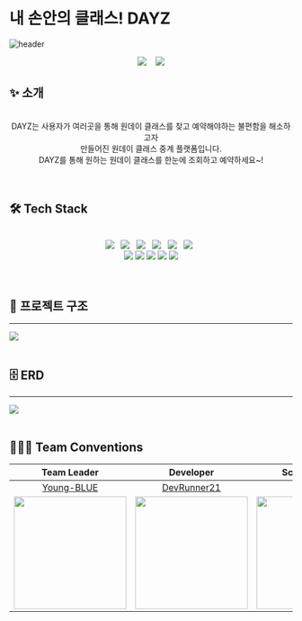 # **내 손안의 클래스! DAYZ**

![header](https://capsule-render.vercel.app/api?type=Waving&color=auto&height=250&section=header&text=DAYZ%20&fontSize=90&animation=blinking&fontAlignY=35&desc=내%20손%20안의%20클래스&descAlignY=51&descAlign=62)
</br>

<div align="center">
<img src="https://img.shields.io/badge/pull%20request-92%20open-lightgrey">&nbsp;&nbsp;&nbsp;
<img src="https://img.shields.io/badge/issues-91%20open-lightgrey">
</div>

## ✨ 소개
</br>

<div align="center">
  DAYZ는 사용자가 여러곳을 통해 원데이 클래스를 찾고 예약해야하는 불편함을 해소하고자</br>
만들어진 원데이 클래스 중계 플랫폼입니다.</br>
DAYZ를 통해 원하는 원데이 클래스를 한눈에 조회하고 예약하세요~!
</div>

</br>
</br>

## 🛠 Tech Stack
</br>
<div align="center">
<img src="https://img.shields.io/badge/Java-007396?style=flat-square&logo=Java&logoColor=ffffff&logoWidth=25"/>&nbsp;&nbsp;
<img src="https://img.shields.io/badge/-JPA-orange?style=flat-square&logoColor=ffffff"/>&nbsp;&nbsp;
<img src="https://img.shields.io/badge/SpringBoot-6DB33F?style=flat-square&logo=SpringBoot&logoColor=ffffff&logoWidth=20"/>&nbsp;&nbsp;
<img src="https://img.shields.io/badge/Gradle-02303A?style=flat-square&logo=Gradle&logoColor=ffffff&logoWidth=25"/>&nbsp;&nbsp;
<img src="https://img.shields.io/badge/Lombok-CC071E?style=flat-square"/>&nbsp;&nbsp;
<img src="https://img.shields.io/badge/Mockito-609540?style=flat-square"/>&nbsp;&nbsp;
<br>
<img src="https://img.shields.io/badge/GitHub-181717?style=flat-square&logo=GitHub&logoColor=ffffff&logoWidth=20"/>
<img src="https://img.shields.io/badge/GitHub%20Actions-2088FF?style=flat-square&logo=GitHubActions&logoColor=ffffff&logoWidth=20"/>
<img src="https://img.shields.io/badge/Spring%20Security-6DB33F?style=flat-square&logo=SpringSecurity&logoColor=ffffff&logoWidth=20"/>
<img src="https://img.shields.io/badge/Amazon%20S3-1572B6?style=flat-square&logo=AmazonS3&logoColor=ffffff&logoWidth=20"/>
<img src="https://img.shields.io/badge/MySQL-4479A1?style=flat-square&logo=MySQL&logoColor=ffffff&logoWidth=20"/>
</div>

</br>
</br>

## 📃 프로젝트 구조
---
<img src="https://user-images.githubusercontent.com/78334008/147053211-0930b949-0f0f-4244-911d-3281977d476b.png">
</br>
</br>

## 🗄 ERD
---
<img src="https://user-images.githubusercontent.com/81351244/146935364-ccbe5022-08c9-4608-b769-e150cd7bb01d.png">

</br>
</br>

## 👨🏻‍💻 Team Conventions

|                                                           Team Leader                                                           |                                                            Developer                                                            |                                                                 Scrum Master                                                                 |
| :-----------------------------------------------------------------------------------------------------------------------------: | :-----------------------------------------------------------------------------------------------------------------------------: | :------------------------------------------------------------------------------------------------------------------------------------------: |
|                                           [Young-BLUE](https://github.com/Young-BLUE)                                           |                                          [DevRunner21](https://github.com/DevRunner21)                                          |                                                    [yhh1056](https://github.com/yhh1056)                                                     |
| <img src="https://user-images.githubusercontent.com/78334008/147054972-6daab0cf-e704-4fcd-ac32-8a0707b03e5c.png" width="200" /> | <img src="https://user-images.githubusercontent.com/78334008/147055099-8fc529ef-6eda-4b0a-907e-7c439f9c9f99.png" width="200" /> | <img src="https://user-images.githubusercontent.com/78334008/147055164-c22708f3-cd01-433c-ac01-5dbc1f324d50.png" width="200" height="200" /> |
